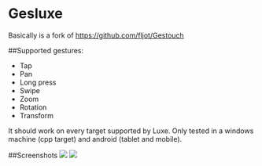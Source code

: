 Gesluxe
=======
Basically is a fork of https://github.com/fljot/Gestouch

##Supported gestures:
 * Tap
 * Pan
 * Long press
 * Swipe
 * Zoom
 * Rotation
 * Transform


It should work on every target supported by Luxe. Only tested in a windows machine (cpp target) and android (tablet and mobile).

##Screenshots
![](https://github.com/josuigoa/Gesluxe/blob/master/screenshot1.png)
![](https://github.com/josuigoa/Gesluxe/blob/master/screenshot2.png)
